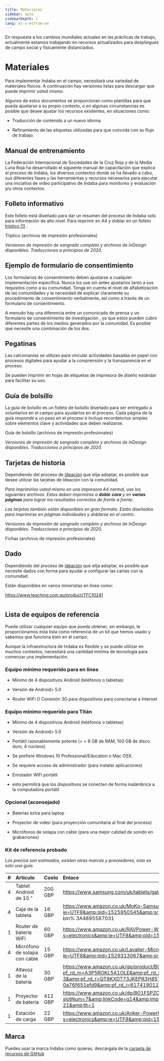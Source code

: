 ```yaml
---
title: Materiales
sidebar: auto
sidebarDepth: 1
lang: es-x-mtfrom-en
---
```

<Banner> 

 En respuesta a los cambios mundiales actuales en las prácticas de trabajo, actualmente estamos trabajando en recursos actualizados para despliegues de campo social y físicamente distanciados.  

</Banner> 

# Materiales  

<Leader> 

 Para implementar Indaba en el campo, necesitará una variedad de materiales físicos. A continuación hay versiones listas para descargar que puede imprimir usted mismo.  


 Algunos de estos documentos se proporcionan como plantillas para que pueda ajustarse a su propio contexto, o en algunas circunstancias es posible que desee ajustar los recursos existentes, en situaciones como:  

<ul><li> Traducción de contenido a un nuevo idioma </li></ul> 
<ul><li> Refinamiento de las etiquetas utilizadas para que coincida con su flujo de trabajo. </li></ul> 

</Leader> 

## Manual de entrenamiento  

 La Federación Internacional de Sociedades de la Cruz Roja y de la Media Luna Roja ha desarrollado el siguiente manual de capacitación que explica el proceso de Indaba, los diversos contextos donde se ha llevado a cabo, sus diferentes fases y las herramientas y recursos necesarios para ejecutar una iniciativa de video participativo de Indaba para monitoreo y evaluación y/u otros contextos.  

<translated-dropdown title="Manual de capacitación de la Federación Internacional (PDF)" :langs="['en','es']" link="https://github.com/our-story-media/ourstory-resources/raw/master/field-materials/manual/ifrc-manual-%%.pdf"/> 

## Folleto informativo  

 Este folleto está diseñado para dar un resumen del proceso de Indaba solo para información de alto nivel. Para imprimir en A4 y doblar en un folleto <a href="https://en.wikipedia.org/wiki/Brochure#/media/File:Folding.svg">tríptico (1)</a> .  

<translated-dropdown title="Tríptico (PDF)" :langs="['en','es']" link="https://github.com/our-story-media/ourstory-resources/raw/master/field-materials/booklet/brochure-%%.pdf"/> 

<DownloadLink  url="https://github.com/our-story-media/ourstory-resources/tree/master/field-materials/booklet/"> Tríptico (archivos de impresión profesionales) </DownloadLink> 

 <em>Versiones de impresión de sangrado completo y archivos de InDesign disponibles. Traducciones a principios de 2020.</em>  

## Ejemplo de formulario de consentimiento  

 Los formularios de consentimiento deben ajustarse a cualquier implementación específica. Nunca los use sin antes ajustarlos tanto a sus requisitos como a su comunidad. Tenga en cuenta el nivel de alfabetización de las comunidades y la necesidad de explicar claramente su procedimiento de consentimiento verbalmente, así como a través de un formulario de consentimiento.  

 A menudo hay una diferencia entre un <span class="code">comunicado de prensa</span> y un formulario de <span class="code">consentimiento de investigación</span> , ya que estos pueden cubrir diferentes partes de los medios generados por la comunidad. Es posible que necesite una combinación de los dos.  

<translated-dropdown title="Ejemplo de consentimiento (Word docx)" :langs="['en','es']" link="https://github.com/our-story-media/ourstory-resources/raw/master/field-materials/consent/consent-template-%%.docx"/> 

## Pegatinas  

 Las calcomanías se utilizan para vincular actividades basadas en papel con procesos digitales para ayudar a la comprensión y la transparencia en el proceso.  

 Se pueden imprimir en hojas de etiquetas de impresora de diseño estándar para facilitar su uso.  

<translated-dropdown title="Plantilla de pegatinas (Word docx)" :langs="['en','es','fr','ar']" link="https://github.com/our-story-media/ourstory-resources/raw/master/field-materials/stickers/L7163-oecd-stickers-template-%%.docx"/> 


## Guía de bolsillo  

 La guía de bolsillo es un folleto de bolsillo diseñado para ser entregado a voluntarios en el campo para ayudarlos en el proceso. Cada página de la guía responde a un paso en el proceso e incluye recordatorios simples sobre elementos clave y actividades que deben realizarse.  

<translated-dropdown title="Guía de bolsillo (PDF)" :langs="['en','es']" link="https://github.com/our-story-media/ourstory-resources/raw/master/field-materials/field-guide/print-yourself/field-guide-selfprint-%%.pdf"/> 

<DownloadLink  url="https://github.com/our-story-media/ourstory-resources/tree/master/field-materials/field-guide/print-professional"> Guía de bolsillo (archivos de impresión profesionales) </DownloadLink> 

 <em>Versiones de impresión de sangrado completo y archivos de InDesign disponibles. Traducciones a principios de 2020.</em>  

## Tarjetas de historia  

 Dependiendo del proceso de <a href="/es/guide/ideation/">Ideación</a> que elija adoptar, es posible que desee utilizar las tarjetas de Ideación con la comunidad.  

 <em>Para imprimirlos usted mismo en una impresora A4 normal, use los siguientes archivos. Estos deben imprimirse a <strong>doble</strong> <strong>cara</strong> y en <strong>varias páginas</strong> para lograr los resultados correctos de frente a frente.</em>  

<translated-dropdown title="Imprimir múltiples (A4) (PDF)" :langs="['en','es']" link="https://github.com/our-story-media/ourstory-resources/raw/master/field-materials/story-cards/print-yourself/storycards-selfprint-%%.pdf"/> 

 <em>Las tarjetas también están disponibles en gran formato. Están diseñados para imprimirse en páginas individuales y doblarse en el centro.</em>  

<translated-dropdown title="Imprimir en gran formato (A4) (PDF)" :langs="['en','es']" link="https://github.com/our-story-media/ourstory-resources/raw/master/field-materials/story-cards/large-print/printable-large-A4-%%.pdf"/> 

<translated-dropdown title="Gran formato (Carta) (PDF)" :langs="['en','es']" link="https://github.com/our-story-media/ourstory-resources/raw/master/field-materials/story-cards/large-print/printable-large-Letter-%%.pdf"/> 

 <em>Versiones de impresión de sangrado completo y archivos de InDesign disponibles. Traducciones a principios de 2020.</em>  

<DownloadLink  url="https://github.com/our-story-media/ourstory-resources/tree/master/field-materials/story-cards/print-professional"> Fichas (archivos de impresión profesionales) </DownloadLink> 


## Dado  

 Dependiendo del proceso de <a href="/es/guide/ideation/">Ideación</a> que elija adoptar, es posible que necesite dados con forma para ayudar a configurar las cartas con la comunidad.  

 Están disponibles en varios minoristas en línea como:  

 <a href="https://www.teaching.com.au/product/TFC10241">https://www.teaching.com.au/product/TFC10241</a>  

<img src="/imgs/dice.jpg" alt=""> 

## Lista de equipos de referencia  

 Puede utilizar cualquier equipo que pueda obtener, sin embargo, le proporcionamos esta lista como referencia de un kit que hemos usado y sabemos que funciona bien en el campo.  

<Tip> 

 Aunque la infraestructura de Indaba es flexible y se puede utilizar en muchos contextos, necesitará una cantidad mínima de tecnología para comenzar una implementación.  

</Tip> 

### Equipo mínimo requerido para en línea  

<ul><li> Mínimo de 4 dispositivos Android (teléfonos o tabletas) </li></ul> 
<ul><li> Versión de Android&gt; 5.0 </li></ul> 
<ul><li> Router WiFi O Conexión 3G para dispositivos para conectarse a Internet </li></ul> 

### Equipo mínimo requerido para Titán  

<ul><li> Mínimo de 4 dispositivos Android (teléfonos o tabletas) </li></ul> 
<ul><li> Versión de Android&gt; 5.0 </li></ul> 
<ul><li> Portátil razonablemente potente (&gt; = 8 GB de RAM, 100 GB de disco duro, 4 núcleos) </li></ul> 
<ul><li> Se prefiere Windows 10 Professional/Education o Mac OSX. </li></ul> 
<ul><li> Se requiere acceso de administrador (para instalar aplicaciones) </li></ul> 
<ul><li> Enrutador WiFi portátil </li></ul> 
<ul><li> esto permitirá que los dispositivos se conecten de forma inalámbrica a la computadora portátil </li></ul> 

### Opcional (aconsejado)  

<ul><li> Baterías extra para laptop </li></ul> 
<ul><li> Proyector de video (para proyección comunitaria al final del proceso) </li></ul> 
<ul><li> Micrófonos de solapa con cable (para una mejor calidad de sonido en grabaciones) </li></ul> 

### Kit de referencia probado  

 <em>Los precios son estimados, existen otras marcas y proveedores, esto es solo una guía.</em>  

| # | Artículo | Costo | Enlace |  
| :--- | :--- | :--- | :--- |  
| 4 | Tablet Android de 10 &quot;| 200 GBP | <a href="https://www.samsung.com/uk/tablets/galaxy-tab-a-10-1-2016-t580/SM-T580NZKABTU/">https://www.samsung.com/uk/tablets/galaxy-tab-a-10-1-2016-t580/SM-T580NZKABTU/</a> |  
| 4 | Caja de la tableta | 16 GBP | <a href="https://www.amazon.co.uk/MoKo-Samsung-Galaxy-10-1-Built/dp/B01LX4VLYD/ref=sr_1_3?ie=UTF8&amp;qid=1525950545&amp;sr=8-3&amp;keywords=case+for+galaxy+tab+a&amp;refinements=p_n_feature_browse-bin%3A4895587031">https://www.amazon.co.uk/MoKo-Samsung-Galaxy-10-1-Built/dp/B01LX4VLYD/ref=sr_1_3?ie=UTF8&amp;qid=1525950545&amp;sr=8-3&amp;keywords=case+for+galaxy+tab+ a &amp; refinements = p_n_feature_browse-bin% 3A4895587031</a> |  
| 1 | Router de batería WiFi | 60 GBP | <a href="https://www.amazon.co.uk/RAVPower-Wireless-Portable-Companion-Streamer/dp/B076M3X2GR/ref=sr_1_12?s=electronics&amp;ie=UTF8&amp;qid=1525100823&amp;sr=1-12&amp;keywords=battery+wireless+router">https://www.amazon.co.uk/RAVPower-Wireless-Portable-Companion-Streamer/dp/B076M3X2GR/ref=sr_1_12?s=electronics&amp;ie=UTF8&amp;qid=1525100823&amp;sr=1-12&amp;keywords=battery+wireless+router</a> |  
| 4 | Micrófono de solapa con cable | 15 GBP | <a href="https://www.amazon.co.uk/Lavalier-Microphone-Smartphone-Canon-Camera/dp/B00MPDYGBE/ref=sr_1_1?ie=UTF8&amp;qid=1529313067&amp;sr=8-1&amp;keywords=boya">https://www.amazon.co.uk/Lavalier-Microphone-Smartphone-Canon-Camera/dp/B00MPDYGBE/ref=sr_1_1?ie=UTF8&amp;qid=1529313067&amp;sr=8-1&amp;keywords=boya</a> |  
| 1 | Altavoz de la batería | 30 GBP | <a href="https://www.amazon.co.uk/gp/product/B016MO90GW/ref=s9_acsd_zgift_hd_bw_bfmct9_c_x_w?pf_rd_m=A3P5ROKL5A1OLE&amp;pf_rd_s=merchandised-search-3&amp;pf_rd_r=QT8KXDT73JKEPR3H85TM&amp;pf_rd_t=101&amp;pf_rd_p=46dd7e12-d969-5548-b29a-0a76f651efd9&amp;pf_rd_i=617419011">https://www.amazon.co.uk/gp/product/B016MO90GW/ref=s9_acsd_zgift_hd_bw_bfmct9_c_x_w?pf_rd_m=A3P5ROKL5A1OLE&amp;pf_rd_s=merchandised-search-3&amp;pf_rd_r=QT8KXDT73JKEPR3H85TM&amp;pf_rd_t=101&amp;pf_rd_p=46dd7e12-d969-5548-b29a-0a76f651efd9&amp;pf_rd_i=617419011</a> |  
| 1 | Proyector de batería | 412 GBP | <a href="https://www.amazon.co.uk/dp/B01FSPZCDG/ref=as_at?slotNum=7&amp;linkCode=g14&amp;imprToken=N29..iMjijff7TCKcSbaww&amp;creativeASIN=B01FSPZCDG&amp;tag=dotdash21-21&amp;th=1">https://www.amazon.co.uk/dp/B01FSPZCDG/ref=as_at?slotNum=7&amp;linkCode=g14&amp;imprToken=N29..iMjijff7TCKcSbaww&amp;creativeASIN=B01FSPZCDG&amp;tag=dotdash21-21&amp;th=1</a> |  
| 1 | Estación de carga | 22 GBP | <a href="https://www.amazon.co.uk/Anker-PowerPort-Family-Sized-Technology-Smartphones-Black/dp/B00PK1IIJY/ref=sr_1_20?s=electronics&amp;ie=UTF8&amp;qid=1530862198&amp;sr=1-20&amp;keywords=anker+charger">https://www.amazon.co.uk/Anker-PowerPort-Family-Sized-Technology-Smartphones-Black/dp/B00PK1IIJY/ref=sr_1_20?s=electronics&amp;ie=UTF8&amp;qid=1530862198&amp;sr=1-20&amp;keywords=anker+charger</a> |  

## Marca  

 Puedes usar la marca Indaba como quieras, descárgala de la <a href="https://github.com/our-story-media/ourstory-resources/tree/master/branding">carpeta de recursos de GitHub</a>  

